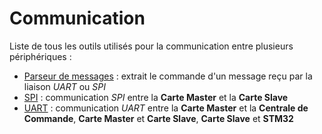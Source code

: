 # Communication

Liste de tous les outils utilisés pour la communication entre plusieurs périphériques :
- [Parseur de messages](./Parseur_messages) : extrait le commande d'un message reçu par la liaison *UART* ou *SPI*
- [SPI](./SPI) : communication *SPI* entre la **Carte Master** et la **Carte Slave**
- [UART](./UART) : communication *UART* entre la **Carte Master** et la **Centrale de Commande**, **Carte Master** et **Carte Slave**, **Carte Slave** et **STM32**